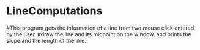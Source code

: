 # LineComputations

#This program gets the information of a line from two mouse click entered by the user,
#draw the line and its midpoint on the window, and prints the slope and the length of the line.
